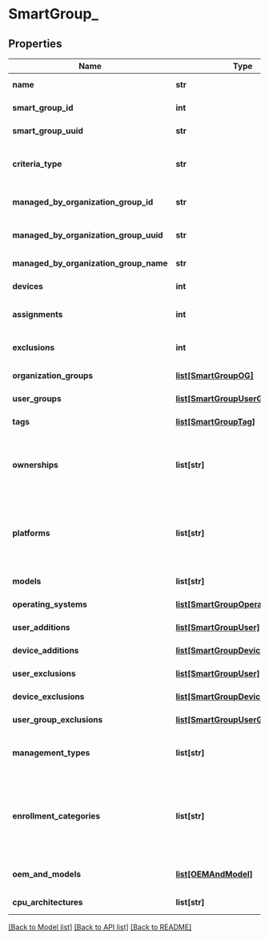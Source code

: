 # SmartGroup_

## Properties
Name | Type | Description | Notes
------------ | ------------- | ------------- | -------------
**name** | **str** | Gets or sets smart Group Name. | [optional] 
**smart_group_id** | **int** | Gets or sets smart Group Identifier. | [optional] 
**smart_group_uuid** | **str** | Gets or sets smart Group Identifier. | [optional] 
**criteria_type** | **str** | Gets or sets smart Group Criteria Type (example: \&quot;All\&quot;, \&quot;UserDevice\&quot;). | [optional] 
**managed_by_organization_group_id** | **str** | Gets or sets managedBy Organization Group Identifier. | [optional] 
**managed_by_organization_group_uuid** | **str** | Gets or sets managedBy Organization Group Identifier. | [optional] 
**managed_by_organization_group_name** | **str** | Gets or sets managedBy Organization Group Name. | [optional] 
**devices** | **int** | Gets or sets number of devices in Smart Group. | [optional] 
**assignments** | **int** | Gets or sets number of entities to which smart group is assigned. | [optional] 
**exclusions** | **int** | Gets or sets number of entities from which the smart group is excluded. | [optional] 
**organization_groups** | [**list[SmartGroupOG]**](SmartGroupOG.md) | Gets or sets organizationGroups List. | [optional] 
**user_groups** | [**list[SmartGroupUserGroup]**](SmartGroupUserGroup.md) | Gets or sets userGroups List. | [optional] 
**tags** | [**list[SmartGroupTag]**](SmartGroupTag.md) | Gets or sets smartGroup Tags List. | [optional] 
**ownerships** | **list[str]** | Gets or sets ownerships List (example : CorporateDedicated, CorporateShared, EmployeeOwned, AllOwnerships). | [optional] 
**platforms** | **list[str]** | Gets or sets platforms List (example : WindowsMobile, Apple, BlackBerry, Android, WindowsPhone, WindowsPc, AppleOsX, WindowsPhone8, WinRT, etc ). | [optional] 
**models** | **list[str]** | Gets or sets models (example : iPad). | [optional] 
**operating_systems** | [**list[SmartGroupOperatingSystem]**](SmartGroupOperatingSystem.md) | Gets or sets operating Systems List. | [optional] 
**user_additions** | [**list[SmartGroupUser]**](SmartGroupUser.md) | Gets or sets list of explicitly added users. | [optional] 
**device_additions** | [**list[SmartGroupDevice_]**](SmartGroupDevice_.md) | Gets or sets list of explicitly added devices. | [optional] 
**user_exclusions** | [**list[SmartGroupUser]**](SmartGroupUser.md) | Gets or sets list of excluded users. | [optional] 
**device_exclusions** | [**list[SmartGroupDevice_]**](SmartGroupDevice_.md) | Gets or sets list of excluded devices. | [optional] 
**user_group_exclusions** | [**list[SmartGroupUserGroup]**](SmartGroupUserGroup.md) | Gets or sets list of excluded user groups. | [optional] 
**management_types** | **list[str]** | Gets or sets management Type list (example : MdmEnrolled, ApplicationManaged). | [optional] 
**enrollment_categories** | **list[str]** | Gets or sets enrollment Category list (example :  DepEnrolled, Supervised, UserApprovedMdmEnrolled , SharedIpad, AndroidLegacy,  AndroidEnterprise, AadEnrolled). | [optional] 
**oem_and_models** | [**list[OEMAndModel]**](OEMAndModel.md) | Gets or sets device Manufacturer/OEM and Model. | [optional] 
**cpu_architectures** | **list[str]** | Gets or sets device cpu architectures. | [optional] 

[[Back to Model list]](../README.md#documentation-for-models) [[Back to API list]](../README.md#documentation-for-api-endpoints) [[Back to README]](../README.md)


